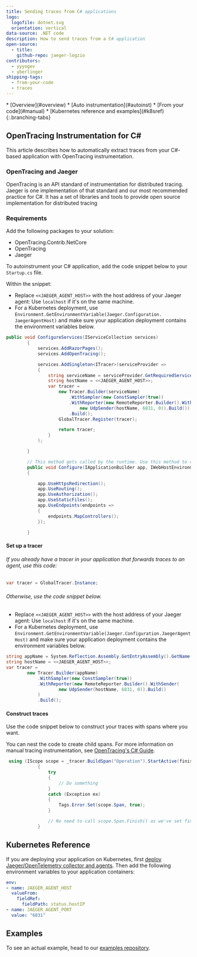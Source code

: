 ```yaml
---
title: Sending traces from C# applications
logo:
  logofile: dotnet.svg
  orientation: vertical
data-source: .NET code
description: How to send traces from a C# application
open-source:
  - title: 
    github-repo: jaeger-logzio
contributors:
  - yyyogev
  - yberlinger
shipping-tags:
  - from-your-code
  - traces
---
```



<!-- tabContainer:start -->
<div class="branching-container">
* [Overview](#overview)
* [Auto instrumentation](#autoinst)
* [From your code](#manual)
* [Kubernetes reference and examples](#k8sref)
{:.branching-tabs}

<!-- tab:start -->
<div id="overview">

## OpenTracing Instrumentation for C\#

This article describes how to automatically extract traces from your C#-based application with OpenTracing instrumentation.

### OpenTracing and Jaeger

OpenTracing is an API standard of instrumentation for distributed tracing.
Jaeger is one implementation of that standard and our most recommended practice for C#. It has a set of libraries and tools to provide open source implementation for distributed tracing

### Requirements
Add the following packages to your solution:

* OpenTracing.Contrib.NetCore
* OpenTracing
* Jaeger

</div>
<!-- tab:end -->

<!-- tab:start -->
<div id="autoinst">

To autoinstrument your C# application, add the code snippet below to your `Startup.cs` file. 

Within the snippet:

  + Replace `<<JAEGER_AGENT_HOST>>` with the host address of your Jaeger agent: Use `localhost` if it's on the same machine. 
  + For a Kubernetes deployment, use `Environment.GetEnvironmentVariable(Jaeger.Configuration.  JaegerAgentHost)` and make sure your application deployment contains the environment variables below.


```csharp
public void ConfigureServices(IServiceCollection services)
        {
            services.AddRazorPages();
            services.AddOpenTracing();

            services.AddSingleton<ITracer>(serviceProvider =>
            {
                string serviceName = serviceProvider.GetRequiredService<IWebHostEnvironment>().ApplicationName;
                string hostName = <<JAEGER_AGENT_HOST>>;
                var tracer =
                    new Tracer.Builder(serviceName)
                        .WithSampler(new ConstSampler(true))
                        .WithReporter(new RemoteReporter.Builder().WithSender(
                            new UdpSender(hostName, 6831, 0)).Build())
                        .Build();
                    GlobalTracer.Register(tracer);

                    return tracer;
                }
            );

        }

        // This method gets called by the runtime. Use this method to configure the HTTP request pipeline.
        public void Configure(IApplicationBuilder app, IWebHostEnvironment env)
        {

            app.UseHttpsRedirection();
            app.UseRouting();
            app.UseAuthorization();
            app.UseStaticFiles();
            app.UseEndpoints(endpoints =>
            {
                endpoints.MapControllers();
            });

        }
```


</div>
<!-- tab:end -->


<!-- tab:start -->
<div id="manual">


#### Set up a tracer

###### If you already have a tracer in your application that forwards traces to an agent, use this code:

  ```csharp
  var tracer = GlobalTracer.Instance;
  ```

###### Otherwise, use the code snippet below. 

  + Replace `<<JAEGER_AGENT_HOST>>` with the host address of your Jaeger agent: Use `localhost` if it's on the same machine. 
  + For a Kubernetes deployment, use `Environment.GetEnvironmentVariable(Jaeger.Configuration.JaegerAgentHost)` and make sure your application deployment contains the environment variables below.

  ```csharp
  string appName = System.Reflection.Assembly.GetEntryAssembly().GetName().Name;
  string hostName = <<JAEGER_AGENT_HOST>>;
  var tracer =
          new Tracer.Builder(appName)
              .WithSampler(new ConstSampler(true))
              .WithReporter(new RemoteReporter.Builder().WithSender(
                      new UdpSender(hostName, 6831, 0)).Build()
              )
              .Build();
  ```

#### Construct traces

Use the code snippet below to construct your traces with spans where you want. 

You can nest the code to create child spans. 
For more information on manual tracing instrumentation, see [OpenTracing's C# Guide](https://opentracing.io/guides/csharp/).


```csharp
 using (IScope scope = _tracer.BuildSpan("Operation").StartActive(finishSpanOnDispose: true))
            {
                try
                {
                    // Do something
                }
                catch (Exception ex)
                {
                    Tags.Error.Set(scope.Span, true);
                }

                // No need to call scope.Span.Finish() as we've set finishSpanOnDispose:true in StartActive.
            }
```




</div>
<!-- tab:end -->



<!-- tab:start -->
<div id="k8sref">

## Kubernetes Reference

If you are deploying your application on Kubernetes, first [deploy Jaeger/OpenTelemetry collector and agents](https://docs.logz.io/user-guide/distributed-tracing/k8s-deployment).
Then add the following environment variables to your application containers:

 ```yaml
 env:
 - name: JAEGER_AGENT_HOST
   valueFrom:
     fieldRef:
       fieldPath: status.hostIP
 - name: JAEGER_AGENT_PORT
   value: "6831"
```

## Examples
To see an actual example, head to our [examples repository](https://github.com/logzio/Integrations_examples/tree/main/Tracing/cs_client_instrumentaion).


</div>
<!-- tab:end -->

</div>
<!-- tabContainer:end -->